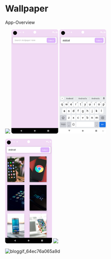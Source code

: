 # Wallpaper

 App-Overview

 <img 
  width="30%"
  src="[bloggif_64ec76a065a9d](https://github.com/deepbajud/Wallpaper/assets/118447327/25aaaf8a-d55b-4708-9120-63f029029fdb)"/>
<img 
  width="30%"
  src="2.png"/>
<img 
  width="30%"
  src="3.png"/>

<img 
  width="30%"
  src="4.png"/>
<img 
  width="30%"
  src="Screenshot_5.png"/>
 
![bloggif_64ec76a065a9d](https://github.com/deepbajud/Wallpaper/assets/118447327/25aaaf8a-d55b-4708-9120-63f029029fdb)
